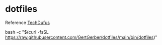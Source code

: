 # dotfiles
Reference [TechDufus](https://github.com/TechDufus/dotfiles)

bash -c "$(curl -fsSL https://raw.githubusercontent.com/GertGerber/dotfiles/main/bin/dotfiles)"


